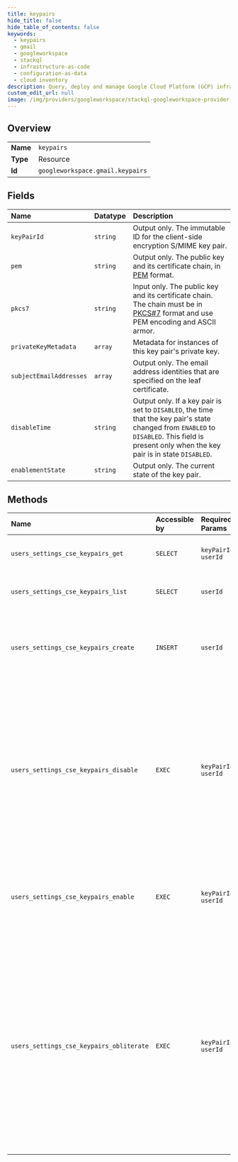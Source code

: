 ```yaml
---
title: keypairs
hide_title: false
hide_table_of_contents: false
keywords:
  - keypairs
  - gmail
  - googleworkspace    
  - stackql
  - infrastructure-as-code
  - configuration-as-data
  - cloud inventory
description: Query, deploy and manage Google Cloud Platform (GCP) infrastructure and resources using SQL
custom_edit_url: null
image: /img/providers/googleworkspace/stackql-googleworkspace-provider-featured-image.png
---
```

  
    

## Overview
<table><tbody>
<tr><td><b>Name</b></td><td><code>keypairs</code></td></tr>
<tr><td><b>Type</b></td><td>Resource</td></tr>
<tr><td><b>Id</b></td><td><code>googleworkspace.gmail.keypairs</code></td></tr>
</tbody></table>

## Fields
| Name | Datatype | Description |
|:-----|:---------|:------------|
| `keyPairId` | `string` | Output only. The immutable ID for the client-side encryption S/MIME key pair. |
| `pem` | `string` | Output only. The public key and its certificate chain, in [PEM](https://en.wikipedia.org/wiki/Privacy-Enhanced_Mail) format. |
| `pkcs7` | `string` | Input only. The public key and its certificate chain. The chain must be in [PKCS#7](https://en.wikipedia.org/wiki/PKCS_7) format and use PEM encoding and ASCII armor. |
| `privateKeyMetadata` | `array` | Metadata for instances of this key pair's private key. |
| `subjectEmailAddresses` | `array` | Output only. The email address identities that are specified on the leaf certificate. |
| `disableTime` | `string` | Output only. If a key pair is set to `DISABLED`, the time that the key pair's state changed from `ENABLED` to `DISABLED`. This field is present only when the key pair is in state `DISABLED`. |
| `enablementState` | `string` | Output only. The current state of the key pair. |
## Methods
| Name | Accessible by | Required Params | Description |
|:-----|:--------------|:----------------|:------------|
| `users_settings_cse_keypairs_get` | `SELECT` | `keyPairId, userId` | Retrieves an existing client-side encryption key pair. [Beta](https://workspace.google.com/terms/service-terms/index.html). |
| `users_settings_cse_keypairs_list` | `SELECT` | `userId` | Lists client-side encryption key pairs for an authenticated user. [Beta](https://workspace.google.com/terms/service-terms/index.html). |
| `users_settings_cse_keypairs_create` | `INSERT` | `userId` | Creates and uploads a client-side encryption S/MIME public key certificate chain and private key metadata for the authenticated user. [Beta](https://workspace.google.com/terms/service-terms/index.html). |
| `users_settings_cse_keypairs_disable` | `EXEC` | `keyPairId, userId` | Turns off a client-side encryption key pair. The authenticated user can no longer use the key pair to decrypt incoming CSE message texts or sign outgoing CSE mail. To regain access, use the EnableCseKeyPair to turn on the key pair. After 30 days, you can permanently delete the key pair by using the ObliterateCseKeyPair method. [Beta](https://workspace.google.com/terms/service-terms/index.html). |
| `users_settings_cse_keypairs_enable` | `EXEC` | `keyPairId, userId` | Turns on a client-side encryption key pair that was turned off. The key pair becomes active again for any associated client-side encryption identities. [Beta](https://workspace.google.com/terms/service-terms/index.html). |
| `users_settings_cse_keypairs_obliterate` | `EXEC` | `keyPairId, userId` | Deletes a client-side encryption key pair permanently and immediately. You can only permanently delete key pairs that have been turned off for more than 30 days. To turn off a key pair, use the DisableCseKeyPair method. Gmail can't restore or decrypt any messages that were encrypted by an obliterated key. Authenticated users and Google Workspace administrators lose access to reading the encrypted messages. [Beta](https://workspace.google.com/terms/service-terms/index.html). |

